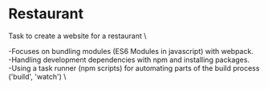 # Restaurant

Task to create a website for a restaurant \

-Focuses on bundling modules (ES6 Modules in javascript) with webpack. \
-Handling development dependencies with npm and installing packages. \
-Using a task runner (npm scripts) for automating parts of the build process ('build', 'watch') \